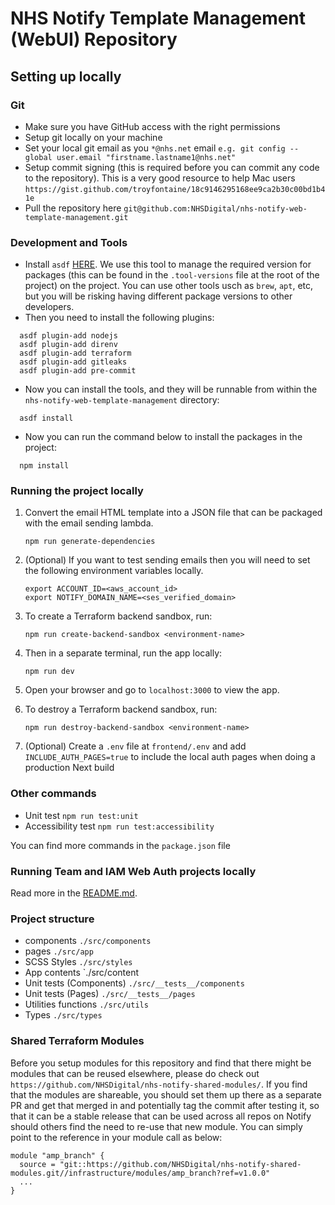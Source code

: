 # NHS Notify Template Management (WebUI) Repository

## Setting up locally

### Git

- Make sure you have GitHub access with the right permissions
- Setup git locally on your machine
- Set your local git email as you `*@nhs.net` email `e.g. git config --global user.email "firstname.lastname1@nhs.net"`
- Setup commit signing (this is required before you can commit any code to the repository). This is a very good resource to help Mac users `https://gist.github.com/troyfontaine/18c9146295168ee9ca2b30c00bd1b41e`
- Pull the repository here `git@github.com:NHSDigital/nhs-notify-web-template-management.git`

### Development and Tools

- Install `asdf` [HERE](https://asdf-vm.com/guide/getting-started.html#_2-download-asdf). We use this tool to manage the required version for packages (this can be found in the `.tool-versions` file at the root of the project) on the project. You can use other tools usch as `brew`, `apt`, etc, but you will be risking having different package versions to other developers.
- Then you need to install the following plugins:

```shell
  asdf plugin-add nodejs
  asdf plugin-add direnv
  asdf plugin-add terraform
  asdf plugin-add gitleaks
  asdf plugin-add pre-commit
```

- Now you can install the tools, and they will be runnable from within the `nhs-notify-web-template-management` directory:

```shell
  asdf install
```

- Now you can run the command below to install the packages in the project:

```shell
  npm install
```

### Running the project locally

1. Convert the email HTML template into a JSON file that can be packaged with the email sending lambda.

   ```shell
   npm run generate-dependencies
   ```

2. (Optional) If you want to test sending emails then you will need to set the following environment variables locally.

   ```shell
   export ACCOUNT_ID=<aws_account_id>
   export NOTIFY_DOMAIN_NAME=<ses_verified_domain>
   ```

3. To create a Terraform backend sandbox, run:

   ```shell
   npm run create-backend-sandbox <environment-name>
   ```

4. Then in a separate terminal, run the app locally:

   ```shell
   npm run dev
   ```

5. Open your browser and go to `localhost:3000` to view the app.

6. To destroy a Terraform backend sandbox, run:

   ```shell
   npm run destroy-backend-sandbox <environment-name>
   ```

7. (Optional) Create a `.env` file at `frontend/.env` and add `INCLUDE_AUTH_PAGES=true` to include the local auth pages when doing a production Next build

### Other commands

- Unit test `npm run test:unit`
- Accessibility test `npm run test:accessibility`

You can find more commands in the `package.json` file

### Running Team and IAM Web Auth projects locally

Read more in the [README.md](./local/README.md).

### Project structure

- components `./src/components`
- pages `./src/app`
- SCSS Styles `./src/styles`
- App contents `./src/content
- Unit tests (Components) `./src/__tests__/components`
- Unit tests (Pages) `./src/__tests__/pages`
- Utilities functions `./src/utils`
- Types `./src/types`

### Shared Terraform Modules

Before you setup modules for this repository and find that there might be modules that can be reused elsewhere, please do check out `https://github.com/NHSDigital/nhs-notify-shared-modules/`. If you find that the modules are shareable, you should set them up there as a separate PR and get that merged in and potentially tag the commit after testing it, so that it can be a stable release that can be used across all repos on Notify should others find the need to re-use that new module. You can simply point to the reference in your module call as below:

```hcl
module "amp_branch" {
  source = "git::https://github.com/NHSDigital/nhs-notify-shared-modules.git//infrastructure/modules/amp_branch?ref=v1.0.0"
  ...
}
```
